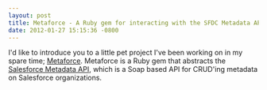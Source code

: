 ```yaml
---
layout: post
title: Metaforce - A Ruby gem for interacting with the SFDC Metadata API
date: 2012-01-27 15:15:36 -0800
---
```


I'd like to introduce you to a little pet project I've been working on in my
spare time; [Metaforce](https://github.com/ejholmes/metaforce). Metaforce is a
Ruby gem that abstracts the [Salesforce Metadata API](http://www.salesforce.com/us/developer/docs/api_meta/index.htm),
which is a Soap based API for CRUD'ing metadata on Salesforce organizations.
